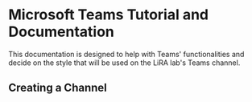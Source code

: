 # Microsoft Teams Tutorial and Documentation
This documentation is designed to help with Teams' functionalities and decide on the style that will be used on the LiRA lab's Teams channel.
## Creating a Channel
